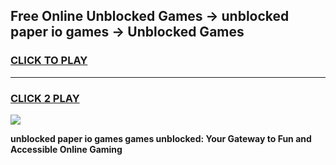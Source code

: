 
## Free Online Unblocked Games → unblocked paper io games → Unblocked Games
<h3>
<a href="https://premium.freeplayer.one?title=unblocked_paper_io_games&ref=21F">CLICK TO PLAY</a></h3>
<hr>

<h3>
<a href="https://premium.freeplayer.one?title=unblocked_paper_io_games&ref=21F">CLICK 2 PLAY</a>
  
</h3>

<a href="https://premium.freeplayer.one?title=unblocked_paper_io_games&ref=21F/"><img src="https://clearcache.store/games.png"></a>


**unblocked paper io games games unblocked: Your Gateway to Fun and Accessible Online Gaming**
